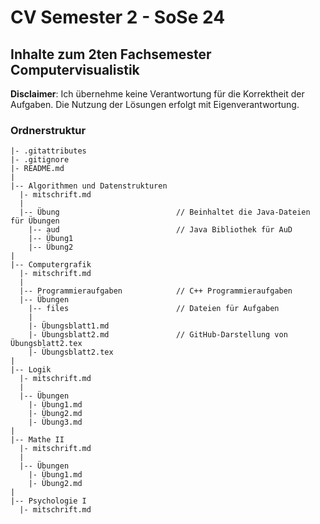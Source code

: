 # CV Semester 2 - SoSe 24

## Inhalte zum 2ten Fachsemester Computervisualistik

**Disclaimer**: Ich übernehme keine Verantwortung für die Korrektheit der Aufgaben. Die Nutzung der Lösungen erfolgt mit Eigenverantwortung.

### Ordnerstruktur
```plaintext
|- .gitattributes
|- .gitignore
|- README.md
|
|-- Algorithmen und Datenstrukturen
  |- mitschrift.md
  |
  |-- Übung                          // Beinhaltet die Java-Dateien für Übungen
    |-- aud                          // Java Bibliothek für AuD 
    |-- Übung1                       
    |-- Übung2
|
|-- Computergrafik
  |- mitschrift.md
  |
  |-- Programmieraufgaben            // C++ Programmieraufgaben
  |-- Übungen
    |-- files                        // Dateien für Aufgaben
    |
    |- Übungsblatt1.md
    |- Übungsblatt2.md               // GitHub-Darstellung von Übungsblatt2.tex
    |- Übungsblatt2.tex
|
|-- Logik
  |- mitschrift.md
  |
  |-- Übungen
    |- Übung1.md
    |- Übung2.md
    |- Übung3.md
|
|-- Mathe II
  |- mitschrift.md
  |
  |-- Übungen
    |- Übung1.md
    |- Übung2.md
|
|-- Psychologie I
  |- mitschrift.md  
```

